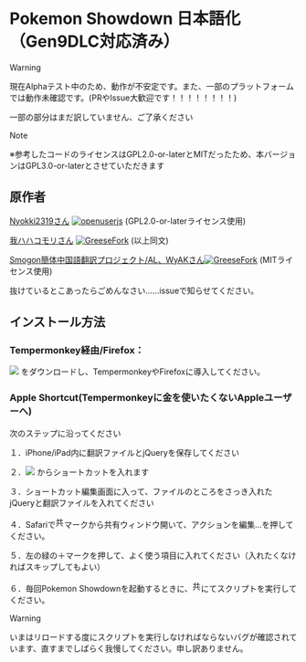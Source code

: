 # Pokemon Showdown 日本語化（Gen9DLC対応済み）

> [!WARNING]
> 現在Alphaテスト中のため、動作が不安定です。また、一部のプラットフォームでは動作未確認です。(PRやIssue大歓迎です！！！！！！！！)
> 
> 一部の部分はまだ訳していません、ご了承ください

> [!NOTE]
> ※参考したコードのライセンスはGPL2.0-or-laterとMITだったため、本バージョンはGPL3.0-or-laterとさせていただきます


## 原作者

[Nyokki2319さん](https://nyokki2319.hatenablog.com/entry/2017/11/01/233117)   <a href="https://openuserjs.org/scripts/nyokki/SD_JP_translation"><img src="https://img.shields.io/badge/openuserjs-Gen8-blue" alt="openuserjs" /></a>
(GPL2.0-or-laterライセンス使用)

[我ハハコモリさん](https://warehaha.hatenablog.com/entry/script/psja) <a href="https://greasyfork.org/ja/scripts/374779-showdown-%E6%97%A5%E6%9C%AC%E8%AA%9E%E5%8C%96%E3%82%B9%E3%82%AF%E3%83%AA%E3%83%97%E3%83%88"><img src="https://img.shields.io/badge/GreeseFork-Gen7-red" alt="GreeseFork" /></a>
(以上同文)

[Smogon簡体中国語翻訳プロジェクト/AL、WyAKさん](https://www.smogon.com/forums/threads/3748292/#post-10213287)<a href="https://greasyfork.org/zh-CN/scripts/432623-pschina-server-translation-sv"><img src="https://img.shields.io/badge/GreeseFork-Gen9zhCN-red" alt="GreeseFork" /></a>
(MITライセンス使用)


抜けているとこあったらごめんなさい......issueで知らせてください。

## インストール方法

### Tempermonkey経由/Firefox：

<a href="https://github.com/miruku-39percent/Pokemon-Showdown-Japanese-Pack/blob/main/Showdown_Japanese_for_PCbrowser.js"><img src="https://img.shields.io/badge/9.0.0alpha-こちら-green"/></a>
をダウンロードし、TempermonkeyやFirefoxに導入してください。

### Apple Shortcut(Tempermonkeyに金を使いたくないAppleユーザーへ)

次のステップに沿ってください

１．iPhone/iPad内に翻訳ファイルとjQueryを保存してください

２．<a href="https://www.icloud.com/shortcuts/e5f6d19fd57c47a8b5494bf19f18a783"><img src="https://img.shields.io/badge/ここ-green"/></a>
からショートカットを入れます

３．ショートカット編集画面に入って、ファイルのところをさっき入れたjQueryと翻訳ファイルを入れてください

４．Safariで<img src="https://help.apple.com/assets/67EAFA00341984D9AE00EC98/67EAFA0586243791BA0154F5/ja_JP/748a151e2276ad5df4d03ec8d4506bf7.png" alt="共有ボタン" height="20" width="15" originalimagename="GlobalArt/IL_Share.png">マークから共有ウィンドウ開いて、アクションを編集...を押してください。

５．左の緑の＋マークを押して、よく使う項目に入れてください（入れたくなければスキップしてもよい）

６．毎回Pokemon Showdownを起動するときに、<img src="https://help.apple.com/assets/67EAFA00341984D9AE00EC98/67EAFA0586243791BA0154F5/ja_JP/748a151e2276ad5df4d03ec8d4506bf7.png" alt="共有ボタン" height="20" width="15" originalimagename="GlobalArt/IL_Share.png">にてスクリプトを実行してください。
> [!WARNING]
> いまはリロードする度にスクリプトを実行しなければならないバグが確認されています、直すまでしばらく我慢してください。申し訳ありません。

